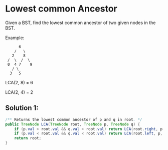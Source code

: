 # Lowest common Ancestor

Given a BST, find the lowest common ancestor of two given nodes in the BST.

Example:

```
      6
    /   \
   2    8
 /  \  /  \
 0  4 7    9
   / \
  3   5
```

LCA(2, 8) = 6

LCA(2, 4) = 2


## Solution 1:

```java
/** Returns the lowest common ancestor of p and q in root. */
public TreeNode LCA(TreeNode root, TreeNode p, TreeNode q) {
    if (p.val > root.val && q.val > root.val) return LCA(root.right, p, q);
    if (p.val < root.val && q.val < root.val) return LCA(root.left, p, q);
    return root;
}
```